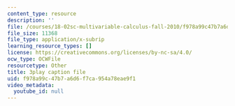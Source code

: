 ```yaml
---
content_type: resource
description: ''
file: /courses/18-02sc-multivariable-calculus-fall-2010/f978a99c47b7a6d6f7ca954a78eae9f1_SgJo7_4mp6w.srt
file_size: 11368
file_type: application/x-subrip
learning_resource_types: []
license: https://creativecommons.org/licenses/by-nc-sa/4.0/
ocw_type: OCWFile
resourcetype: Other
title: 3play caption file
uid: f978a99c-47b7-a6d6-f7ca-954a78eae9f1
video_metadata:
  youtube_id: null
---
```

